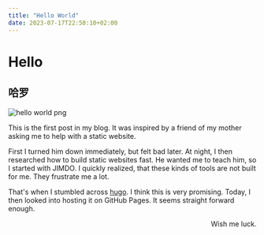 ```yaml
---
title: "Hello World"
date: 2023-07-17T22:50:10+02:00
---
```


# Hello
## 哈罗

![hello world png](/posts/hello-world/images/hello.png)


This is the first post in my blog.
It was inspired by a friend of my mother asking me to help with a static website.

First I turned him down immediately, but felt bad later.
At night, I then researched how to build static websites fast.
He wanted me to teach him, so I started with JIMDO.
I quickly realized, that these kinds of tools are not built for me.
They frustrate me a lot.

That's when I stumbled across [hugo](https://github.com/gohugoio/hugo).
I think this is very promising.
Today, I then looked into hosting it on GitHub Pages.
It seems straight forward enough.

 <p style='text-align: right;'> Wish me luck. </p>
